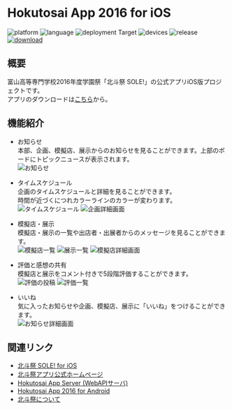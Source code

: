 # Hokutosai App 2016 for iOS
![platform](https://img.shields.io/badge/platform-ios-lightgray.svg)
![language](https://img.shields.io/badge/language-swift%202.2-orange.svg)
![deployment Target](https://img.shields.io/badge/deployment%20target-9.0-brightgreen.svg)
![devices](https://img.shields.io/badge/devices-iphone-brightgreen.svg)
![release](https://img.shields.io/badge/release-v1.0-green.svg)
[![download](https://img.shields.io/badge/download-App%20Store-blue.svg)](https://itunes.apple.com/jp/app/bei-dou-ji-sole!/id1114411252?mt=8)

## 概要
富山高等専門学校2016年度学園祭「北斗祭 SOLE!」の公式アプリiOS版プロジェクトです。  
アプリのダウンロードは[こちら](https://itunes.apple.com/jp/app/bei-dou-ji-sole!/id1114411252?mt=8)から。

## 機能紹介
- お知らせ  
本部、企画、模擬店、展示からのお知らせを見ることができます。上部のボードにトピックニュースが表示されます。  
![お知らせ]()

- タイムスケジュール  
企画のタイムスケジュールと詳細を見ることができます。  
時間が近づくにつれカラーラインのカラーが変わります。  
![タイムスケジュール]()
![企画詳細画面]()  

- 模擬店・展示  
模擬店・展示の一覧や出店者・出展者からのメッセージを見ることができます。  
![模擬店一覧]()
![展示一覧]()
![模擬店詳細画面]()

- 評価と感想の共有  
模擬店と展示をコメント付きで5段階評価することができます。  
![評価の投稿]()
![評価一覧]()

- いいね  
気に入ったお知らせや企画、模擬店、展示に「いいね」をつけることができます。  
![お知らせ詳細画面]()

## 関連リンク
- [北斗祭 SOLE! for iOS](https://itunes.apple.com/jp/app/bei-dou-ji-sole!/id1114411252?mt=8)
- [北斗祭アプリ公式ホームページ](https://www.hokutosai.tech)
- [Hokutosai App Server (WebAPIサーバ)](https://github.com/sejour/HokutosaiAppServer)
- [Hokutosai App 2016 for Android](https://github.com/SerizawaRyoji/Hokutosai-Android)
- [北斗祭について](http://www.nc-toyama.ac.jp/c5/index.php/mcon/ca_life/キャンパスイベント/高専祭/kousensaih008/)
